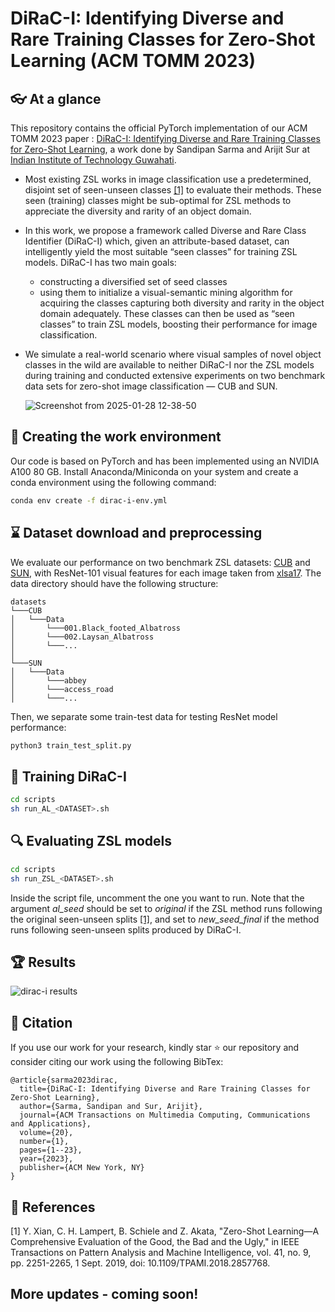 # DiRaC-I: Identifying Diverse and Rare Training Classes for Zero-Shot Learning (ACM TOMM 2023)

## 👓 At a glance
This repository contains the official PyTorch implementation of our ACM TOMM 2023 paper : [DiRaC-I: Identifying Diverse and Rare Training Classes for Zero-Shot Learning](https://dl.acm.org/doi/10.1145/3603147), a work done by Sandipan Sarma and Arijit Sur at [Indian Institute of Technology Guwahati](https://www.iitg.ac.in/cseweb/mmlab/index2.html).


- Most existing ZSL works in image classification use a predetermined, disjoint set of seen-unseen classes [[1]](#1) to evaluate their methods. These seen (training) classes might be sub-optimal for ZSL methods to appreciate the diversity and rarity of an object domain.
- In this work, we propose a framework called Diverse and Rare Class Identifier (DiRaC-I) which, given an attribute-based dataset, can intelligently yield the most suitable “seen classes” for training ZSL models. DiRaC-I has two main goals:
  - constructing a diversified set of seed classes
  - using them to initialize a visual-semantic mining algorithm for acquiring the classes capturing both diversity and rarity in the object domain adequately. These classes can then be used as “seen classes” to train ZSL models, boosting their performance for image classification.
- We simulate a real-world scenario where visual samples of novel object classes in the wild are available to neither DiRaC-I nor the ZSL models during training and conducted extensive experiments on two benchmark data sets for zero-shot image classification — CUB and SUN.

  ![Screenshot from 2025-01-28 12-38-50](https://github.com/user-attachments/assets/c5ef47cc-af60-4aea-923a-7719260ff0d6)

## 🏢 Creating the work environment
Our code is based on PyTorch and has been implemented using an NVIDIA A100 80 GB. Install Anaconda/Miniconda on your system and create a conda environment using the following command:

```bash
conda env create -f dirac-i-env.yml
```
## ⌛ Dataset download and preprocessing
We evaluate our performance on two benchmark ZSL datasets: [CUB](https://www.vision.caltech.edu/datasets/cub_200_2011/) and [SUN](https://cs.brown.edu/~gmpatter/sunattributes.html), with ResNet-101 visual features for each image taken from [xlsa17](http://datasets.d2.mpi-inf.mpg.de/xian/xlsa17.zip). The data directory should have the following structure:

```
datasets
└───CUB
│   └───Data
│       └───001.Black_footed_Albatross
│       └───002.Laysan_Albatross
│       └───...
│
└───SUN
│   └───Data
│       └───abbey
│       └───access_road
│       └───...

```

Then, we separate some train-test data for testing ResNet model performance:
```bash
python3 train_test_split.py
```

## 🚄 Training DiRaC-I
```bash
cd scripts
sh run_AL_<DATASET>.sh
```

## 🔍 Evaluating ZSL models
```bash
cd scripts
sh run_ZSL_<DATASET>.sh
```

Inside the script file, uncomment the one you want to run. Note that the argument *al_seed* should be set to _original_ if the ZSL method runs following the original seen-unseen splits [[1]](#1), and set to _new_seed_final_ if the method runs following seen-unseen splits produced by DiRaC-I.

## 🏆 Results
![dirac-i results](https://github.com/user-attachments/assets/f9efbff2-7bfb-40bb-af46-e7f91bd5ae80)

## 🎁 Citation
If you use our work for your research, kindly star :star: our repository and consider citing our work using the following BibTex:
```
@article{sarma2023dirac,
  title={DiRaC-I: Identifying Diverse and Rare Training Classes for Zero-Shot Learning},
  author={Sarma, Sandipan and Sur, Arijit},
  journal={ACM Transactions on Multimedia Computing, Communications and Applications},
  volume={20},
  number={1},
  pages={1--23},
  year={2023},
  publisher={ACM New York, NY}
}
```


## :scroll: References
<a id="1">[1]</a> 
Y. Xian, C. H. Lampert, B. Schiele and Z. Akata, "Zero-Shot Learning—A Comprehensive Evaluation of the Good, the Bad and the Ugly," in IEEE Transactions on Pattern Analysis and Machine Intelligence, vol. 41, no. 9, pp. 2251-2265, 1 Sept. 2019, doi: 10.1109/TPAMI.2018.2857768.


## More updates - coming soon!
